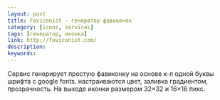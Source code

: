 ```yaml
---
layout: post
title: Faviconist — генератор фавиконок
category: [icons, services]
tags: [генератор, иконка]
link: http://faviconist.com/
description:
keywords:
---
```


<p>Сервис генерирует простую фавиконку на основе к-л одной буквы шрифта с google fonts. настраиваются цвет, заливка градиентом, прозрачность. На выходе иконки размером 32×32 и 16×16 пикс.</p>
